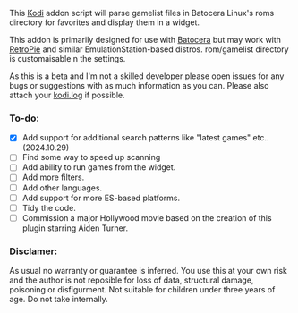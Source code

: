 This [Kodi](https://kodi.tv/) addon script will parse gamelist files in Batocera Linux's roms directory for favorites and display them in a widget.

This addon is primarily designed for use with [Batocera](https://batocera.org/) but may work with [RetroPie](https://retropie.org.uk/) and similar EmulationStation-based distros. rom/gamelist directory is customaisable n the settings.

As this is a beta and I'm not a skilled developer please open issues for any bugs or suggestions with as much information as you can. Please also attach your [kodi.log](https://kodi.wiki/view/Log_file) if possible.

### To-do:

- [x] Add support for additional search patterns like "latest games" etc.. (2024.10.29)
- [ ] Find some way to speed up scanning
- [ ] Add ability to run games from the widget.
- [ ] Add more filters.
- [ ] Add other languages.
- [ ] Add support for more ES-based platforms.
- [ ] Tidy the code.
- [ ] Commission a major Hollywood movie based on the creation of this plugin starring Aiden Turner.

### Disclamer:

As usual no warranty or guarantee is inferred. You use this at your own risk and the author is not reposible for loss of data, structural damage, poisoning or disfigurment. Not suitable for children under three years of age. Do not take internally.
